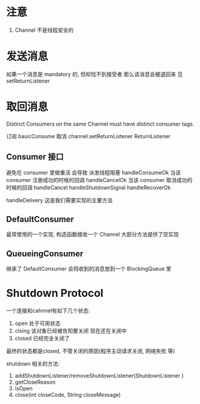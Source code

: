 # 注意 #
1. Channel 不是线程安全的

# 发送消息 #

如果一个消息是 mandatory 的, 但却找不到接受者
那么该消息会被退回来
见 setReturnListener


# 取回消息 #
Distinct Consumers on the same Channel must have distinct consumer tags.

订阅 basicConsume
取消 channel.setReturnListener ReturnListener


## Consumer 接口 ##
避免在 consumer 里做重活 会导致 派发线程阻塞
handleConsumeOk 当该 consumer 注册成功的时候的回调
handleCancelOk 当该 consumer 取消成功的时候的回调
handleCancel
handleShutdownSignal
handleRecoverOk

handleDelivery 这是我们需要实现的主要方法

## DefaultConsumer ##
最常使用的一个实现, 构造函数接收一个 Channel
大部分方法提供了空实现

## QueueingConsumer ##
继承了 DefaultConsumer
会将收到的消息放到一个 BlockingQueue 里

# Shutdown Protocol #
一个连接和cahnnel有如下几个状态:
1. open 处于可用状态
2. clsing 该对象已经被告知要关闭 现在还在关闭中
3. closed 已经完全关闭了

最终的状态都是closed, 不管关闭的原因(程序主动请求关闭, 网络失败 等)

shutdown 相关的方法:
1. addShutdownListener/removeShutdownListener(ShutdownListener )
2. getCloseReason
3. isOpen
4. close(int closeCode, String closeMessage)

